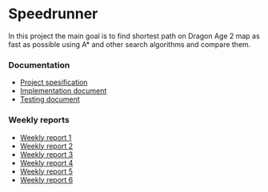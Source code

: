 # Speedrunner

In this project the main goal is to find shortest path on Dragon Age 2 map as fast as possible using A* and other 
search algorithms and compare them. 

### Documentation

* [Project spesification](https://github.com/jonitaajamo/speedrunner/blob/master/documentation/project_spesification.md)
* [Implementation document](https://github.com/jonitaajamo/speedrunner/blob/master/documentation/implementationdocument.md)
* [Testing document](https://github.com/jonitaajamo/speedrunner/blob/master/documentation/testdocumentation.md)

### Weekly reports
* [Weekly report 1](https://github.com/jonitaajamo/speedrunner/blob/master/documentation/weeklyreport1.md)
* [Weekly report 2](https://github.com/jonitaajamo/speedrunner/blob/master/documentation/weeklyreport2.md)
* [Weekly report 3](https://github.com/jonitaajamo/speedrunner/blob/master/documentation/weeklyreport3.md)
* [Weekly report 4](https://github.com/jonitaajamo/speedrunner/blob/master/documentation/weeklyreport4.md)
* [Weekly report 5](https://github.com/jonitaajamo/speedrunner/blob/master/documentation/weeklyreport5.md)
* [Weekly report 6](https://github.com/jonitaajamo/speedrunner/blob/master/documentation/weeklyreport6.md)
